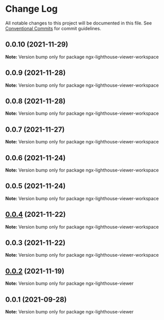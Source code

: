 # Change Log

All notable changes to this project will be documented in this file.
See [Conventional Commits](https://conventionalcommits.org) for commit guidelines.

## 0.0.10 (2021-11-29)

**Note:** Version bump only for package ngx-lighthouse-viewer-workspace





## 0.0.9 (2021-11-28)

**Note:** Version bump only for package ngx-lighthouse-viewer-workspace





## 0.0.8 (2021-11-28)

**Note:** Version bump only for package ngx-lighthouse-viewer-workspace





## 0.0.7 (2021-11-27)

**Note:** Version bump only for package ngx-lighthouse-viewer-workspace





## 0.0.6 (2021-11-24)

**Note:** Version bump only for package ngx-lighthouse-viewer-workspace





## 0.0.5 (2021-11-24)

**Note:** Version bump only for package ngx-lighthouse-viewer-workspace





## [0.0.4](https://github.com/dvelasquez/lighthouse-viewer/compare/ngx-lighthouse-viewer-workspace@0.0.3...ngx-lighthouse-viewer-workspace@0.0.4) (2021-11-22)

**Note:** Version bump only for package ngx-lighthouse-viewer-workspace





## 0.0.3 (2021-11-22)

**Note:** Version bump only for package ngx-lighthouse-viewer-workspace





## [0.0.2](https://github.com/dvelasquez/lighthouse-viewer/compare/ngx-lighthouse-viewer@0.0.1...ngx-lighthouse-viewer@0.0.2) (2021-11-19)

**Note:** Version bump only for package ngx-lighthouse-viewer





## 0.0.1 (2021-09-28)

**Note:** Version bump only for package ngx-lighthouse-viewer
